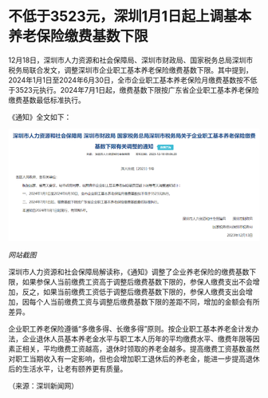 # 不低于3523元，深圳1月1日起上调基本养老保险缴费基数下限

12月18日，深圳市人力资源和社会保障局、深圳市财政局、国家税务总局深圳市税务局联合发文，调整深圳市企业职工基本养老保险缴费基数下限。其中提到，2024年1月1日至2024年6月30日，全市企业职工基本养老保险月缴费基数按不低于3523元执行。2024年7月1日起，缴费基数下限按广东省企业职工基本养老保险缴费基数最低标准执行。

《通知》全文如下：

![ac8d21ec7f5b4f2770541d4082874f33.jpg](https://raw.githubusercontent.com/qqhsx/qqnews_image/main/2024/01/01/不低于3523元，深圳1月1日起上调基本养老保险缴费基数下限/ac8d21ec7f5b4f2770541d4082874f33.jpg)

 _网站截图_

深圳市人力资源和社会保障局解读称，《通知》调整了企业养老保险的缴费基数下限，如果参保人当前缴费工资高于调整后缴费基数下限的，参保人缴费支出不会增加，反之，如果当前缴费工资低于调整后缴费基数下限的，参保人缴费支出会增加，因每个人当前缴费工资与调整后缴费基数下限的差距不同，增加的金额会有所差异。

企业职工养老保险遵循“多缴多得、长缴多得”原则。按企业职工基本养老金计发办法，企业退休人员基本养老金水平与职工本人历年的平均缴费水平、缴费年限等因素正相关，平均缴费工资越高，退休时领取的养老金越多。提高缴费工资基数虽然对职工当期收入有一定影响，但也会增加职工退休后的养老金，能进一步提高退休后的生活水平，让老有颐养更有质量。

（来源：深圳新闻网）

